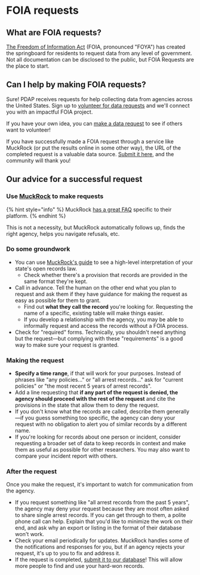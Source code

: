 # FOIA requests

## What are FOIA requests?

[The Freedom of Information Act](https://en.wikipedia.org/wiki/Freedom\_of\_Information\_Act\_\(United\_States\)) (FOIA, pronounced "FOYA") has created the springboard for residents to request data from any level of government. Not all documentation can be disclosed to the public, but FOIA Requests are the place to start.

## Can I help by making FOIA requests?

Sure! PDAP receives requests for help collecting data from agencies across the United States. Sign up to [volunteer for data requests](../activities/contribute/volunteer-for-data-requests.md) and we'll connect you with an impactful FOIA project.

If you have your own idea, you can [make a data request](https://airtable.com/app473MWXVJVaD7Es/shrbFfWk6fjzGnNsk) to see if others want to volunteer!

If you have successfully made a FOIA request through a service like MuckRock (or put the results online in some other way), the URL of the completed request is a valuable data source. [Submit it here](../activities/contribute/submit-data-sources.md#submit-data-youve-collected), and the community will thank you!

## Our advice for a successful request

### Use [MuckRock](https://www.muckrock.com/) to make requests

{% hint style="info" %}
MuckRock [has a great FAQ](https://www.muckrock.com/faq/) specific to their platform.
{% endhint %}

This is not a necessity, but MuckRock automatically follows up, finds the right agency, helps you navigate refusals, etc.

### Do some groundwork

* You can use [MuckRock's guide](https://www.muckrock.com/place/united-states-of-america/) to see a high-level interpretation of your state's open records law.
  * Check whether there's a provision that records are provided in the same format they're kept.
* Call in advance. Tell the human on the other end what you plan to request and ask them if they have guidance for making the request as easy as possible for them to grant.
  * Find out **what they call the record** you're looking for. Requesting the name of a specific, existing table will make things easier.
  * If you develop a relationship with the agency, you may be able to informally request and access the records without a FOIA process.
* Check for "required" forms. Technically, you shouldn't need anything but the request—but complying with these "requirements" is a good way to make sure your request is granted.

### Making the request

* **Specify a time range**, if that will work for your purposes. Instead of phrases like "any policies..." or "all arrest records..." ask for "current policies" or "the most recent 5 years of arrest records".
* Add a line requesting that **if any part of the request is denied, the agency should proceed with the rest of the request** and cite the provisions in the state that allow them to deny the request.
* If you don't know what the records are called, describe them generally—if you guess something too specific, the agency can deny your request with no obligation to alert you of similar records by a different name.
* If you're looking for records about one person or incident, consider requesting a broader set of data to keep records in context and make them as useful as possible for other researchers. You may also  want to compare your incident report with others.

### After the request

Once you make the request, it's important to watch for communication from the agency.

* If you request something like "all arrest records from the past 5 years", the agency may deny your request because they are most often asked to share single arrest records. If you can get through to them, a polite phone call can help. Explain that you'd like to minimize the work on their end, and ask why an export or listing in the format of their database won't work.
* Check your email periodically for updates. MuckRock handles some of the notifications and responses for you, but if an agency rejects your request, it's up to you to fix and address it.&#x20;
* If the request is completed, [submit it to our database](https://airtable.com/app473MWXVJVaD7Es/shrJafakrcmTxHU2i)! This will allow more people to find and use your hard-won records.
